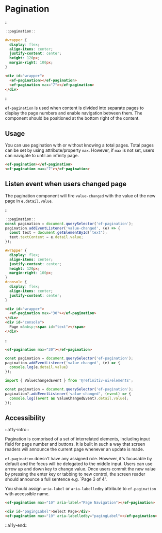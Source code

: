 <!--
type: page
title: Pagination
location: ./elements/pagination
layout: default
language_tabs: [javascript, typescript]
-->

# Pagination

::
```javascript
::pagination::
```
```css
#wrapper {
  display: flex;
  align-items: center;
  justify-content: center;
  height: 120px;
  margin-right: 100px;
}
```
```html
<div id="wrapper">
  <ef-pagination></ef-pagination>
  <ef-pagination max="7"></ef-pagination>
</div>
```
::

`ef-pagination` is used when content is divided into separate pages to display the page numbers and enable navigation between them. The component should be positioned at the bottom right of the content.

## Usage
You can use pagination with or without knowing a total pages. Total pages can be set by using attribute/property `max`. However, if `max` is not set, users can navigate to until an infinity page.

```html
<ef-pagination></ef-pagination>
<ef-pagination max="7"></ef-pagination>
```

## Listen event when users changed page
The pagination component will fire `value-changed` with the value of the new page in `e.detail.value`.

::
```javascript
::pagination::
const pagination = document.querySelector('ef-pagination');
pagination.addEventListener('value-changed', (e) => {
  const text = document.getElementById('text');
  text.textContent = e.detail.value;
});
```
```css
#wrapper {
  display: flex;
  align-items: center;
  justify-content: center;
  height: 120px;
  margin-right: 100px;
}
#console {
  display: flex;
  align-items: center;
  justify-content: center;
}
```
```html
<div id="wrapper">
  <ef-pagination max="30"></ef-pagination>
</div>
<div id="console">
  Page =&nbsp;<span id="text"></span>
</div>
```
::

```html
<ef-pagination max="30"></ef-pagination>
```
```javascript
const pagination = document.querySelector('ef-pagination');
pagination.addEventListener('value-changed', (e) => {
  console.log(e.detail.value)
});
```
```typescript
import { ValueChangedEvent } from '@refinitiv-ui/elements';

const pagination = document.querySelector('ef-pagination');
pagination?.addEventListener('value-changed', (event) => {
  console.log((event as ValueChangedEvent).detail.value);
});
```

## Accessibility
::a11y-intro::

Pagination is comprised of a set of interrelated elements, including input field for page number and buttons. It is built in such a way that screen readers will announce the current page whenever an update is made.

`ef-pagination` doesn't have any assigned role. However, it's focusable by default and the focus will be delegated to the middle input. Users can use arrow up and down key to change value. Once users commit the new value by pressing the enter key or tabbing to new control, the screen reader should announce a full sentence e.g. `Page 3 of 4'.

You should assign `aria-label` or `aria-labelledby` attribute to `ef-pagination` with accessible name.

```html
<ef-pagination max="10" aria-label="Page Navigation"></ef-pagination>
```

```html
<div id="pagingLabel">Select Page</div>
<ef-pagination max="10" aria-labelledby="pagingLabel"></ef-pagination>
```

::a11y-end::
